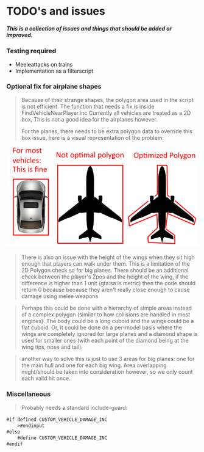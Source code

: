 # TODO's and issues

##### This is a collection of issues and things that should be added or improved.

### Testing required

* Meeleattacks on trains
* Implementation as a filterscript

### Optional fix for airplane shapes

>Because of their strange shapes, the polygon area used in the script is not efficient.
> The function that needs a fix is inside FindVehicleNearPlayer.inc
> Currently all vehicles are treated as a 2D box, This is not a good idea for the airplanes however.
>  
> For the planes, there needs to be extra polygon data to override this box issue, here is a visual representation of the problem:

![plane_issue](https://github.com/Ryder17z/SAMP-Projects/blob/main/CustomVehicleDamage/plane_issue.png)

> There is also an issue with the height of the wings when they sit high enough that players can walk under them. This is a limitation of the 2D Polygon check so for big planes.
There should be an additional check between the player's Zpos and the height of the wing, if the difference is higher than 1 unit (gta:sa is metric) then the code should return 0 because because they aren't really close enough to cause damage using melee weapons

> Perhaps this could be done with a hierarchy of simple areas instead of a complex polygon (similar to how collisions are handled in most engines). The body could be a long cuboid and the wings could be a flat cuboid. Or, it could be done on a per-model basis where the wings are completely ignored for large planes and a diamond shape is used for smaller ones (with each point of the diamond being at the wing tips, nose and tail).

> another way to solve this is just to use 3 areas for big planes: one for the main hull and one for each big wing. Area overlapping might/should be taken into consideration however, so we only count each valid hit once.

### Miscellaneous

> Probably needs a standard include-guard:

```pawn
#if defined CUSTOM_VEHICLE_DAMAGE_INC
    >#endinput
#else
    #define CUSTOM_VEHICLE_DAMAGE_INC
#endif
```

